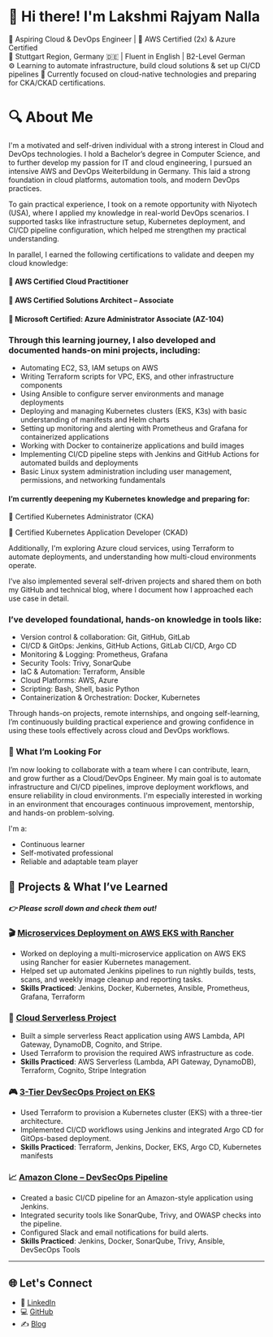 # 👋 Hi there! I'm Lakshmi Rajyam Nalla


🎯 Aspiring Cloud & DevOps Engineer | 🏅 AWS Certified (2x) & Azure Certified  
📍 Stuttgart Region, Germany 🇩🇪 | Fluent in English | B2-Level German  
⚙️ Learning to automate infrastructure, build cloud solutions & set up CI/CD pipelines
🔄 Currently focused on cloud-native technologies and preparing for CKA/CKAD certifications.

# 🔍 About Me

I'm a motivated and self-driven individual with a strong interest in Cloud and DevOps technologies. I hold a Bachelor’s degree in Computer Science, and to further develop my passion for IT and cloud engineering, I pursued an intensive AWS and DevOps Weiterbildung in Germany. This laid a strong foundation in cloud platforms, automation tools, and modern DevOps practices.

To gain practical experience, I took on a remote opportunity with Niyotech (USA), where I applied my knowledge in real-world DevOps scenarios. I supported tasks like infrastructure setup, Kubernetes deployment, and CI/CD pipeline configuration, which helped me strengthen my practical understanding.

In parallel, I earned the following certifications to validate and deepen my cloud knowledge:

#### 🏅 AWS Certified Cloud Practitioner

#### 🏅 AWS Certified Solutions Architect – Associate

#### 🏅 Microsoft Certified: Azure Administrator Associate (AZ-104)

### Through this learning journey, I also developed and documented hands-on mini projects, including:

- Automating EC2, S3, IAM setups on AWS
- Writing Terraform scripts for VPC, EKS, and other infrastructure components
- Using Ansible to configure server environments and manage deployments
- Deploying and managing Kubernetes clusters (EKS, K3s) with basic understanding of manifests and Helm charts
- Setting up monitoring and alerting with Prometheus and Grafana for containerized applications
- Working with Docker to containerize applications and build images
- Implementing CI/CD pipeline steps with Jenkins and GitHub Actions for automated builds and deployments
- Basic Linux system administration including user management, permissions, and networking fundamentals

#### I’m currently deepening my Kubernetes knowledge and preparing for:

📘 Certified Kubernetes Administrator (CKA)

📘 Certified Kubernetes Application Developer (CKAD)

Additionally, I'm exploring Azure cloud services, using Terraform to automate deployments, and understanding how multi-cloud environments operate.

I’ve also implemented several self-driven projects and shared them on both my GitHub and technical blog, where I document how I approached each use case in detail.

### I’ve developed foundational, hands-on knowledge in tools like:

- Version control & collaboration: Git, GitHub, GitLab
- CI/CD & GitOps: Jenkins, GitHub Actions, GitLab CI/CD, Argo CD
- Monitoring & Logging: Prometheus, Grafana
- Security Tools: Trivy, SonarQube
- IaC & Automation: Terraform, Ansible
- Cloud Platforms: AWS, Azure
- Scripting: Bash, Shell, basic Python
- Containerization & Orchestration: Docker, Kubernetes 

Through hands-on projects, remote internships, and ongoing self-learning, I’m continuously building practical experience and growing confidence in using these tools effectively across cloud and DevOps workflows.

### 🤝 What I’m Looking For

I’m now looking to collaborate with a team where I can contribute, learn, and grow further as a Cloud/DevOps Engineer. My main goal is to automate infrastructure and CI/CD pipelines, improve deployment workflows, and ensure reliability in cloud environments. I'm especially interested in working in an environment that encourages continuous improvement, mentorship, and hands-on problem-solving.

I'm a:
-  Continuous learner
-  Self-motivated professional
-  Reliable and adaptable team player

## 🔨 Projects & What I’ve Learned

##### 👉 Please scroll down and check them out!

### 🎬 [Microservices Deployment on AWS EKS with Rancher](https://github.com/Nalla06/Microservices-deploy-EKS-Rancher.git)
- Worked on deploying a multi-microservice application on AWS EKS using Rancher for easier Kubernetes management.
- Helped set up automated Jenkins pipelines to run nightly builds, tests, scans, and weekly image cleanup and reporting tasks.
- **Skills Practiced**: Jenkins, Docker, Kubernetes, Ansible, Prometheus, Grafana, Terraform

### 🛒 [Cloud Serverless Project](https://github.com/Nalla06/Cloud-Serverless-Project-Terraform.git)
- Built a simple serverless React application using AWS Lambda, API Gateway, DynamoDB, Cognito, and Stripe.
- Used Terraform to provision the required AWS infrastructure as code.
- **Skills Practiced**: AWS Serverless (Lambda, API Gateway, DynamoDB), Terraform, Cognito, Stripe Integration

### 🎮 [3-Tier DevSecOps Project on EKS](https://github.com/Nalla06/End-to-End-3-tier-DevSecops-Project.git)
- Used Terraform to provision a Kubernetes cluster (EKS) with a three-tier architecture.
- Implemented CI/CD workflows using Jenkins and integrated Argo CD for GitOps-based deployment.
- **Skills Practiced**: Terraform, Jenkins, Docker, EKS, Argo CD, Kubernetes manifests

### 📈 [Amazon Clone – DevSecOps Pipeline](https://github.com/Nalla06/amazon-clone-cicd-argo.git)
- Created a basic CI/CD pipeline for an Amazon-style application using Jenkins.
- Integrated security tools like SonarQube, Trivy, and OWASP checks into the pipeline.
- Configured Slack and email notifications for build alerts.
- **Skills Practiced**: Jenkins, Docker, SonarQube, Trivy, Ansible, DevSecOps Tools

---
## 🌐 Let's Connect

- 💼 [LinkedIn](https://www.linkedin.com/in/lakshmirajyam-nalla)
- 💻 [GitHub]( https://github.com/Nalla06)
- ✍️ [Blog](https://blog.nallalakshmirajyam.click)